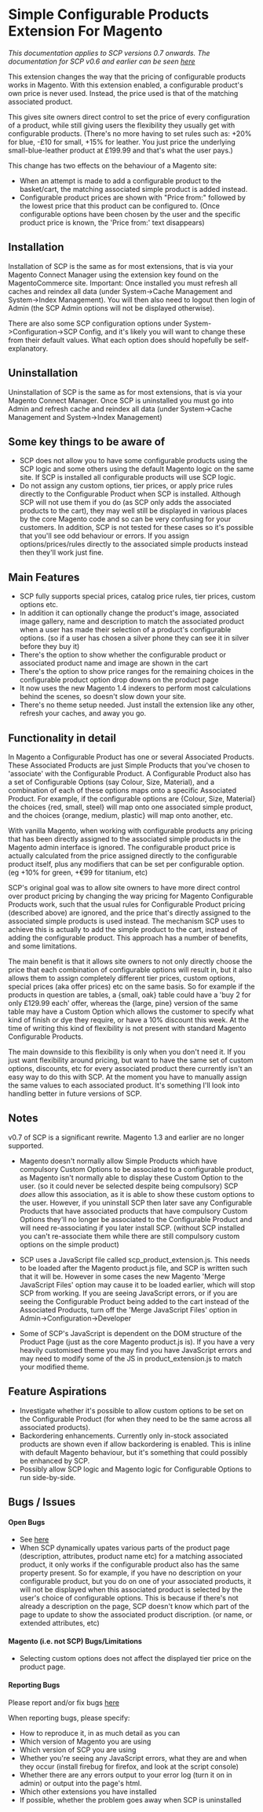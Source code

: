 Simple Configurable Products Extension For Magento
==================================================

*This documentation applies to SCP versions 0.7 onwards.
The documentation for SCP v0.6 and earlier can be seen [here](http://github.com/organicinternet/magento-configurable-simple/blob/34bda60fe4f0ab75d28135748528c08d2e134834/README.markdown)*

This extension changes the way that the pricing of configurable products works in Magento.
With this extension enabled, a configurable product's own price is never used. Instead, the price used is that of the matching associated product.

This gives site owners direct control to set the price of every configuration of a product, while still giving users the flexibility they usually get with configurable products.
(There's no more having to set rules such as: +20% for blue, -£10 for small, +15% for leather. You just price the underlying small-blue-leather product at £199.99 and that's what the user pays.)


This change has two effects on the behaviour of a Magento site:

* When an attempt is made to add a configurable product to the basket/cart, the matching associated simple product is added instead.
* Configurable product prices are shown with "Price from:" followed by the lowest price that this product can be configured to. (Once configurable options have been chosen by the user and the specific product price is known, the 'Price from:' text disappears)



Installation
------------

Installation of SCP is the same as for most extensions, that is via your Magento Connect Manager using the extension key found on the MagentoCommerce site.
Important: Once installed you must refresh all caches and reindex all data (under System->Cache Management and System->Index Management). You will then also need to logout then login of Admin (the SCP Admin options will not be displayed otherwise).

There are also some SCP configuration options under System->Configuration->SCP Config, and it's likely you will want to change these from their default values. What each option does should hopefully be self-explanatory.



Uninstallation
------------
Uninstallation of SCP is the same as for most extensions, that is via your Magento Connect Manager.
Once SCP is uninstalled you must go into Admin and refresh cache and reindex all data (under System->Cache Management and System->Index Management)



Some key things to be aware of
------------------------------
* SCP does not allow you to have some configurable products using the SCP logic and some others using the default Magento logic on the same site. If SCP is installed all configurable products will use SCP logic.
* Do not assign any custom options, tier prices, or apply price rules directly to the Configurable Product when SCP is installed. Although SCP will not use them if you do (as SCP only adds the associated products to the cart), they may well still be displayed in various places by the core Magento code and so can be very confusing for your customers. In addition, SCP is not tested for these cases so it's possible that you'll see odd behaviour or errors. If you assign options/prices/rules directly to the associated simple products instead then they'll work just fine.


Main Features
-------------

* SCP fully supports special prices, catalog price rules, tier prices, custom options etc.
* In addition it can optionally change the product's image, associated image gallery, name and description to match the associated product when a user has made their selection of a product's configurable options. (so if a user has chosen a silver phone they can see it in silver before they buy it)
* There's the option to show whether the configurable product or associated product name and image are shown in the cart
* There's the option to show price ranges for the remaining choices in the configurable product option drop downs on the product page
* It now uses the new Magento 1.4 indexers to perform most calculations behind the scenes, so doesn't slow down your site.
* There's no theme setup needed. Just install the extension like any other, refresh your caches, and away you go.



Functionality in detail
-----------------------
In Magento a Configurable Product has one or several Associated Products. These Associated Products are just Simple Products that you've chosen to 'associate' with the Configurable Product.
A Configurable Product also has a set of Configurable Options (say Colour, Size, Material), and a combination of each of these options maps onto a specific Associated Product.
For example, if the configurable options are {Colour, Size, Material} the choices {red, small, steel} will map onto one associated simple product, and the choices {orange, medium, plastic} will map onto another, etc.

With vanilla Magento, when working with configurable products any pricing that has been directly assigned to the associated simple products in the Magento admin interface is ignored. The configurable product price is actually calculated from the price assigned directly to the configurable product itself, plus any modifiers that can be set per configurable option. (eg +10% for green, +€99 for titanium, etc)

SCP's original goal was to allow site owners to have more direct control over product pricing by changing the way pricing for Magento Configurable Products work, such that the usual rules for Configurable Product pricing (described above) are ignored, and the price that's directly assigned to the associated simple products is used instead. The mechanism SCP uses to achieve this is actually to add the simple product to the cart, instead of adding the configurable product. This approach has a number of benefits, and some limitations.

The main benefit is that it allows site owners to not only directly choose the price that each combination of configurable options will result in, but it also allows them to assign completely different tier prices, custom options, special prices (aka offer prices) etc on the same basis.  So for example if the products in question are tables, a {small, oak} table could have a 'buy 2 for only £129.99 each' offer, whereas the {large, pine} version of the same table may have a Custom Option which allows the customer to specify what kind of finish or dye they require, or have a 10% discount this week. At the time of writing this kind of flexibility is not present with standard Magento Configurable Products.

The main downside to this flexibility is only when you don't need it. If you just want flexibility around pricing, but want to have the same set of custom options, discounts, etc for every associated product there currently isn't an easy way to do this with SCP. At the moment you have to manually assign the same values to each associated product. It's something I'll look into handling better in future versions of SCP.


Notes
-----

v0.7 of SCP is a significant rewrite. Magento 1.3 and earlier are no longer supported.

* Magento doesn't normally allow Simple Products which have compulsory Custom Options to be associated to a configurable product, as Magento isn't normally able to display these Custom Option to the user. (so it could never be selected despite being compulsory)
SCP *does* allow this association, as it is able to show these custom options to the user. However, if you uninstall SCP then later save any Configurable Products that have associated products that have compulsory Custom Options they'll no longer be associated to the Configurable Product and will need re-associating if you later install SCP.  (without SCP installed you can't re-associate them while there are still compulsory custom options on the simple product)

* SCP uses a JavaScript file called scp_product_extension.js. This needs to be loaded after the Magento product.js file, and SCP is written such that it will be. However in some cases the new Magento 'Merge JavaScript Files' option may cause it to be loaded earlier, which will stop SCP from working. If you are seeing JavaScript errors, or if you are seeing the Configurable Product being added to the cart instead of the Associated Products, turn off the 'Merge JavaScript Files' option in Admin->Configuration->Developer

* Some of SCP's JavaScript is dependent on the DOM structure of the Product Page (just as the core Magento product.js is). If you have a very heavily customised theme you may find you have JavaScript errors and may need to modify some of the JS in product_extension.js to match your modified theme.



## Feature Aspirations
* Investigate whether it's possible to allow custom options to be set on the Configurable Product (for when they need to be the same across all associated products).
* Backordering enhancements. Currently only in-stock associated products are shown even if allow backordering is enabled. This is inline with default Magento behaviour, but it's something that could possibly be enhanced by SCP.
* Possibly allow SCP logic and Magento logic for Configurable Options to run side-by-side.


## Bugs / Issues

#### Open Bugs
* See [here](http://github.com/organicinternet/magento-configurable-simple/issues)
* When SCP dynamically upates various parts of the product page (description, attributes, product name etc) for a matching associated product, it only works if the configurable product also has the same property present. So for example, if you have no description on your configurable product, but you do on one of your associated products, it will not be displayed when this associated product is selected by the user's choice of configurable options. This is because if there's not already a description on the page, SCP doesn't know which part of the page to update to show the associated product discription. (or name, or extended attributes, etc)

#### Magento (i.e. not SCP) Bugs/Limitations
* Selecting custom options does not affect the displayed tier price on the product page.

#### Reporting Bugs
Please report and/or fix bugs [here](http://github.com/organicinternet/magento-configurable-simple/issues)

When reporting bugs, please specify:

* How to reproduce it, in as much detail as you can
* Which version of Magento you are using
* Which version of SCP you are using
* Whether you're seeing any JavaScript errors, what they are and when they occur (install firebug for firefox, and look at the script console)
* Whether there are any errors output to your error log (turn it on in admin) or output into the page's html.
* Which other extensions you have installed
* If possible, whether the problem goes away when SCP is uninstalled

